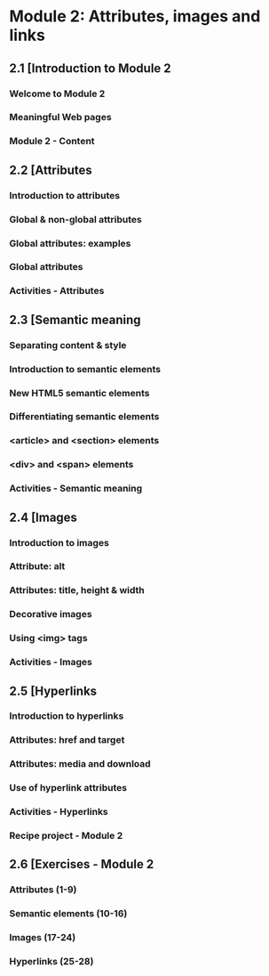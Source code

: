 # Module 2: Attributes, images and links


## 2.1 [Introduction to Module 2

### Welcome to Module 2



### Meaningful Web pages



### Module 2 - Content



## 2.2 [Attributes

### Introduction to attributes



### Global & non-global attributes



### Global attributes: examples



### Global attributes



### Activities - Attributes



## 2.3 [Semantic meaning

### Separating content & style



### Introduction to semantic elements



### New HTML5 semantic elements



### Differentiating semantic elements



### &lt;article&gt; and &lt;section&gt; elements



### &lt;div&gt; and &lt;span&gt; elements



### Activities - Semantic meaning



## 2.4 [Images

### Introduction to images



### Attribute: alt



### Attributes: title, height & width



### Decorative images



### Using &lt;img&gt; tags



### Activities - Images



## 2.5 [Hyperlinks

### Introduction to hyperlinks



### Attributes: href and target



### Attributes: media and download



### Use of hyperlink attributes



### Activities - Hyperlinks



### Recipe project - Module 2



## 2.6 [Exercises - Module 2


### Attributes (1-9)



### Semantic elements (10-16)



### Images (17-24)



### Hyperlinks (25-28)


